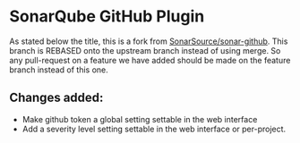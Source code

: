 # SonarQube GitHub Plugin

As stated below the title, this is a fork from [SonarSource/sonar-github](https://github.com/Sagacify/sonar-github).
This branch is REBASED onto the upstream branch instead of using merge. So any pull-request on a feature we have added should be made on the feature branch instead of this one.

## Changes added:
* Make github token a global setting settable in the web interface
* Add a severity level setting settable in the web interface or per-project.
